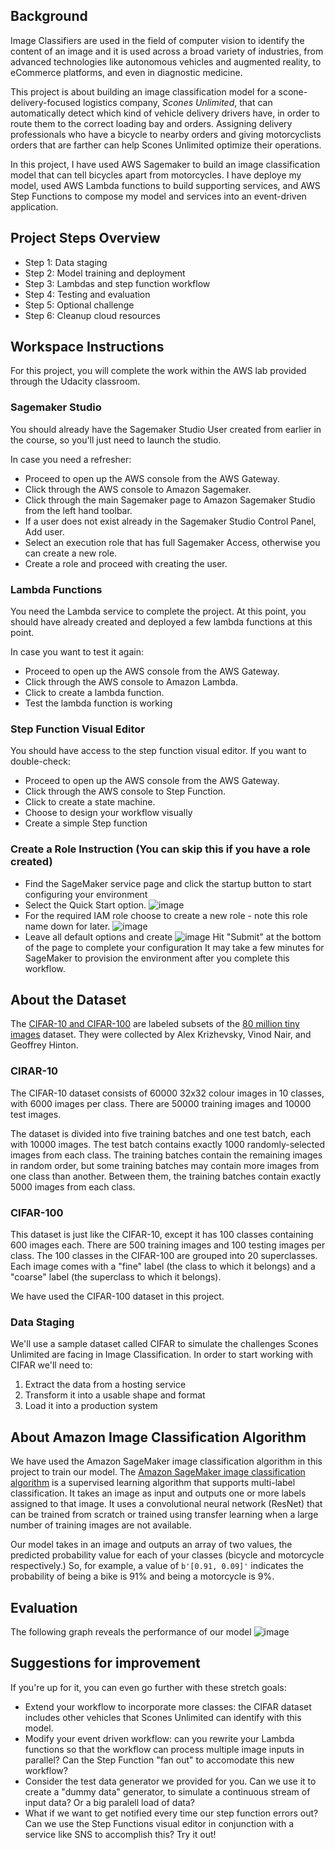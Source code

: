 ## Background
Image Classifiers are used in the field of computer vision to identify the content of an image and it is used across a broad variety of industries, from advanced technologies like autonomous vehicles and augmented reality, to eCommerce platforms, and even in diagnostic medicine.

This project is about building an image classification model for a scone-delivery-focused logistics company, *Scones Unlimited*, that can automatically detect which kind of vehicle delivery drivers have, in order to route them to the correct loading bay and orders. Assigning delivery professionals who have a bicycle to nearby orders and giving motorcyclists orders that are farther can help Scones Unlimited optimize their operations.

In this project, I have used AWS Sagemaker to build an image classification model that can tell bicycles apart from motorcycles. I have deploye my model, used AWS Lambda functions to build supporting services, and AWS Step Functions to compose my model and services into an event-driven application.

## Project Steps Overview
- Step 1: Data staging
- Step 2: Model training and deployment
- Step 3: Lambdas and step function workflow
- Step 4: Testing and evaluation
- Step 5: Optional challenge
- Step 6: Cleanup cloud resources

## Workspace Instructions
For this project, you will complete the work within the AWS lab provided through the Udacity classroom.

### Sagemaker Studio
You should already have the Sagemaker Studio User created from earlier in the course, so you'll just need to launch the studio.

In case you need a refresher:

- Proceed to open up the AWS console from the AWS Gateway.
- Click through the AWS console to Amazon Sagemaker.
- Click through the main Sagemaker page to Amazon Sagemaker Studio from the left hand toolbar.
- If a user does not exist already in the Sagemaker Studio Control Panel, Add user.
- Select an execution role that has full Sagemaker Access, otherwise you can create a new role.
- Create a role and proceed with creating the user.

### Lambda Functions
You need the Lambda service to complete the project. At this point, you should have already created and deployed a few lambda functions at this point.

In case you want to test it again:

- Proceed to open up the AWS console from the AWS Gateway.
- Click through the AWS console to Amazon Lambda.
- Click to create a lambda function.
- Test the lambda function is working

### Step Function Visual Editor
You should have access to the step function visual editor. If you want to double-check:

- Proceed to open up the AWS console from the AWS Gateway.
- Click through the AWS console to Step Function.
- Click to create a state machine.
- Choose to design your workflow visually
- Create a simple Step function

### Create a Role Instruction (You can skip this if you have a role created)
- Find the SageMaker service page and click the startup button to start configuring your environment
- Select the Quick Start option.
![image](https://user-images.githubusercontent.com/41271840/149580654-d1ab5d37-7f16-4401-b373-28c3259f55b3.png)
- For the required IAM role choose to create a new role - note this role name down for later.
![image](https://user-images.githubusercontent.com/41271840/149580705-9dc9efdb-4b47-40e6-8ab2-cc40222ea3d2.png)
- Leave all default options and create
![image](https://user-images.githubusercontent.com/41271840/149580737-cadb7700-a1a7-4937-bb77-66ec8c7c912e.png)
Hit "Submit" at the bottom of the page to complete your configuration
It may take a few minutes for SageMaker to provision the environment after you complete this workflow.

## About the Dataset
The [CIFAR-10 and CIFAR-100](https://www.cs.toronto.edu/~kriz/cifar.html) are labeled subsets of the [80 million tiny images](http://people.csail.mit.edu/torralba/tinyimages/) dataset. They were collected by Alex Krizhevsky, Vinod Nair, and Geoffrey Hinton.

### CIRAR-10
The CIFAR-10 dataset consists of 60000 32x32 colour images in 10 classes, with 6000 images per class. There are 50000 training images and 10000 test images.

The dataset is divided into five training batches and one test batch, each with 10000 images. The test batch contains exactly 1000 randomly-selected images from each class. The training batches contain the remaining images in random order, but some training batches may contain more images from one class than another. Between them, the training batches contain exactly 5000 images from each class.

### CIFAR-100
This dataset is just like the CIFAR-10, except it has 100 classes containing 600 images each. There are 500 training images and 100 testing images per class. The 100 classes in the CIFAR-100 are grouped into 20 superclasses. Each image comes with a "fine" label (the class to which it belongs) and a "coarse" label (the superclass to which it belongs).

We have used the CIFAR-100 dataset in this project.

### Data Staging

We'll use a sample dataset called CIFAR to simulate the challenges Scones Unlimited are facing in Image Classification. In order to start working with CIFAR we'll need to:

1. Extract the data from a hosting service
2. Transform it into a usable shape and format
3. Load it into a production system

## About Amazon Image Classification Algorithm
We have used the Amazon SageMaker image classification algorithm in this project to train our model.
The [Amazon SageMaker image classification algorithm](https://docs.aws.amazon.com/sagemaker/latest/dg/image-classification.html) is a supervised learning algorithm that supports multi-label classification. It takes an image as input and outputs one or more labels assigned to that image. It uses a convolutional neural network (ResNet) that can be trained from scratch or trained using transfer learning when a large number of training images are not available.

Our model takes in an image and outputs an array of two values, the predicted probability value for each of your classes (bicycle and motorcycle respectively.) So, for example, a value of `b'[0.91, 0.09]'` indicates the probability of being a bike is 91% and being a motorcycle is 9%.

## Evaluation
The following graph reveals the performance of our model
![image](https://user-images.githubusercontent.com/41271840/149670903-1aef8426-51a6-4bda-b558-d58e48c6d718.png)

## Suggestions for improvement
If you're up for it, you can even go further with these stretch goals:

* Extend your workflow to incorporate more classes: the CIFAR dataset includes other vehicles that Scones Unlimited can identify with this model.
* Modify your event driven workflow: can you rewrite your Lambda functions so that the workflow can process multiple image inputs in parallel? Can the Step Function "fan out" to accomodate this new workflow?
* Consider the test data generator we provided for you. Can we use it to create a "dummy data" generator, to simulate a continuous stream of input data? Or a big paralell load of data?
* What if we want to get notified every time our step function errors out? Can we use the Step Functions visual editor in conjunction with a service like SNS to accomplish this? Try it out!